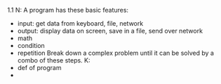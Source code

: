 1.1
N:
A program has these basic features:
- input: get data from keyboard, file, network
- output: display data on screen, save in a file, send over network
- math
- condition
- repetition
Break down a complex problem until it can be solved by a combo of these steps.
K:
- def of program
- 